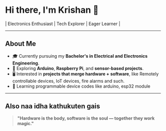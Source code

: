 # Hi there, I'm Krishan 👋

| Electronics Enthusiast | Tech Explorer | Eager Learner |

---

## About Me

- 🎓 Currently pursuing my **Bachelor's in Electrical and Electronics Engineering**.
- 🔧 Exploring **Arduino**, **Raspberry Pi**, and **sensor-based projects**.
- 🖥️ Interested in **projects that merge hardware + software**, like Remotely controllable devices, IoT devices, fire alarms and such.
- 🌱 Learning programmable device codes like arduino, esp32 module


---

## Also naa idha kathukuten gais
> **"Hardware is the body, software is the soul — together they work magic."**
